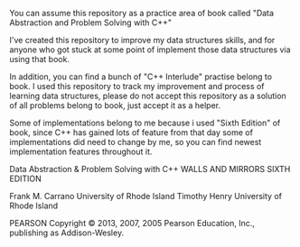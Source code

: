 You can assume this repository as a practice area of book called "Data Abstraction and Problem Solving with C++"

I've created this repository to improve my data structures skills, and for anyone who got stuck at some point of implement those data structures via using that book.

In addition, you can find a bunch of "C++ Interlude" practise belong to book. I used this repository to track my improvement and  process of learning data structures, please do not accept this repository as a solution of all problems belong to book, just accept it as a helper.

Some of implementations belong to me because i used "Sixth Edition" of book, since C++ has gained lots of feature from that day some of implementations did need to change by me, so you can find newest implementation features throughout it.


Data Abstraction & Problem Solving with C++
WALLS AND MIRRORS
SIXTH EDITION

Frank M. Carrano
University of Rhode Island
Timothy Henry
University of Rhode Island

PEARSON
Copyright © 2013, 2007, 2005 Pearson Education, Inc., publishing as Addison-Wesley.